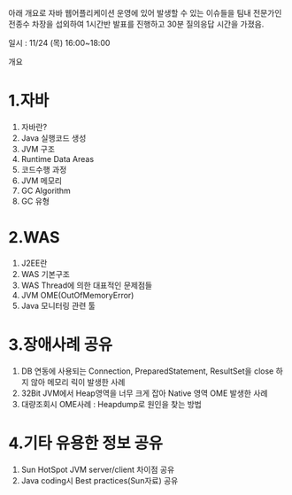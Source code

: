 아래 개요로 자바 웹어플리케이션 운영에 있어 발생할 수 있는 이슈들을 팀내 전문가인 전종수 차장을 섭외하여 1시간반 발표를 진행하고 30분 질의응답 시간을 가졌음.

일시 : 11/24 (목) 16:00~18:00

개요

# 1.자바
  1. 자바란?
  1. Java 실행코드 생성
  1. JVM 구조
  1. Runtime Data Areas
  1. 코드수행 과정
  1. JVM 메모리
  1. GC Algorithm
  1. GC 유형

# 2.WAS
  1. J2EE란
  1. WAS 기본구조
  1. WAS Thread에 의한 대표적인 문제점들
  1. JVM OME(OutOfMemoryError)
  1. Java 모니터링 관련 툴

# 3.장애사례 공유
  1. DB 연동에 사용되는 Connection, PreparedStatement, ResultSet을 close 하지 않아 메모리 릭이 발생한 사례
  1. 32Bit JVM에서 Heap영역을 너무 크게 잡아 Native 영역 OME 발생한 사례
  1. 대량조회시 OME사례 : Heapdump로 원인을 찾는 방법

# 4.기타 유용한 정보 공유
  1. Sun HotSpot JVM server/client 차이점 공유
  1. Java coding시 Best practices(Sun자료) 공유